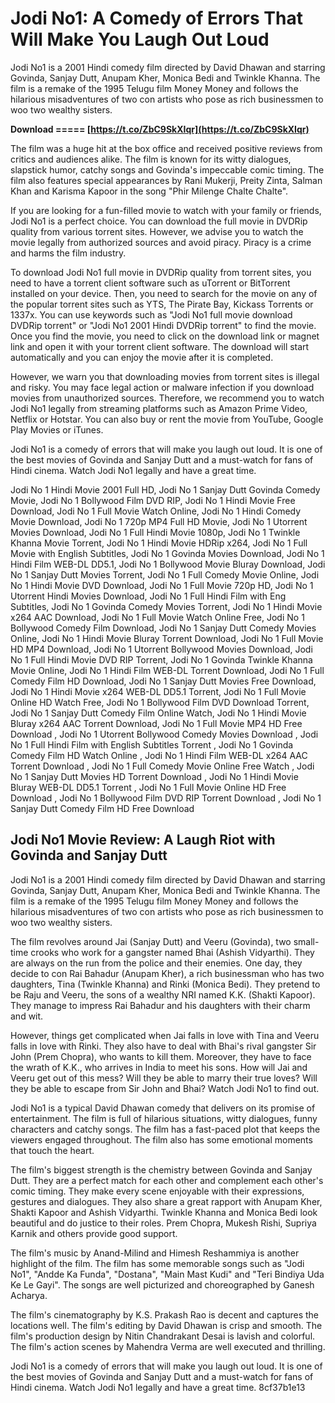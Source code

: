 # Jodi No1: A Comedy of Errors That Will Make You Laugh Out Loud
 
Jodi No1 is a 2001 Hindi comedy film directed by David Dhawan and starring Govinda, Sanjay Dutt, Anupam Kher, Monica Bedi and Twinkle Khanna. The film is a remake of the 1995 Telugu film Money Money and follows the hilarious misadventures of two con artists who pose as rich businessmen to woo two wealthy sisters.
 
**Download ===== [https://t.co/ZbC9SkXIqr](https://t.co/ZbC9SkXIqr)**


 
The film was a huge hit at the box office and received positive reviews from critics and audiences alike. The film is known for its witty dialogues, slapstick humor, catchy songs and Govinda's impeccable comic timing. The film also features special appearances by Rani Mukerji, Preity Zinta, Salman Khan and Karisma Kapoor in the song "Phir Milenge Chalte Chalte".
 
If you are looking for a fun-filled movie to watch with your family or friends, Jodi No1 is a perfect choice. You can download the full movie in DVDRip quality from various torrent sites. However, we advise you to watch the movie legally from authorized sources and avoid piracy. Piracy is a crime and harms the film industry.
 
To download Jodi No1 full movie in DVDRip quality from torrent sites, you need to have a torrent client software such as uTorrent or BitTorrent installed on your device. Then, you need to search for the movie on any of the popular torrent sites such as YTS, The Pirate Bay, Kickass Torrents or 1337x. You can use keywords such as "Jodi No1 full movie download DVDRip torrent" or "Jodi No1 2001 Hindi DVDRip torrent" to find the movie. Once you find the movie, you need to click on the download link or magnet link and open it with your torrent client software. The download will start automatically and you can enjoy the movie after it is completed.
 
However, we warn you that downloading movies from torrent sites is illegal and risky. You may face legal action or malware infection if you download movies from unauthorized sources. Therefore, we recommend you to watch Jodi No1 legally from streaming platforms such as Amazon Prime Video, Netflix or Hotstar. You can also buy or rent the movie from YouTube, Google Play Movies or iTunes.
 
Jodi No1 is a comedy of errors that will make you laugh out loud. It is one of the best movies of Govinda and Sanjay Dutt and a must-watch for fans of Hindi cinema. Watch Jodi No1 legally and have a great time.
 
Jodi No 1 Hindi Movie 2001 Full HD,  Jodi No 1 Sanjay Dutt Govinda Comedy Movie,  Jodi No 1 Bollywood Film DVD RIP,  Jodi No 1 Hindi Movie Free Download,  Jodi No 1 Full Movie Watch Online,  Jodi No 1 Hindi Comedy Movie Download,  Jodi No 1 720p MP4 Full HD Movie,  Jodi No 1 Utorrent Movies Download,  Jodi No 1 Full Hindi Movie 1080p,  Jodi No 1 Twinkle Khanna Movie Torrent,  Jodi No 1 Hindi Movie HDRip x264,  Jodi No 1 Full Movie with English Subtitles,  Jodi No 1 Govinda Movies Download,  Jodi No 1 Hindi Film WEB-DL DD5.1,  Jodi No 1 Bollywood Movie Bluray Download,  Jodi No 1 Sanjay Dutt Movies Torrent,  Jodi No 1 Full Comedy Movie Online,  Jodi No 1 Hindi Movie DVD Download,  Jodi No 1 Full Movie 720p HD,  Jodi No 1 Utorrent Hindi Movies Download,  Jodi No 1 Full Hindi Film with Eng Subtitles,  Jodi No 1 Govinda Comedy Movies Torrent,  Jodi No 1 Hindi Movie x264 AAC Download,  Jodi No 1 Full Movie Watch Online Free,  Jodi No 1 Bollywood Comedy Film Download,  Jodi No 1 Sanjay Dutt Comedy Movies Online,  Jodi No 1 Hindi Movie Bluray Torrent Download,  Jodi No 1 Full Movie HD MP4 Download,  Jodi No 1 Utorrent Bollywood Movies Download,  Jodi No 1 Full Hindi Movie DVD RIP Torrent,  Jodi No 1 Govinda Twinkle Khanna Movie Online,  Jodi No 1 Hindi Film WEB-DL Torrent Download,  Jodi No 1 Full Comedy Film HD Download,  Jodi No 1 Sanjay Dutt Movies Free Download,  Jodi No 1 Hindi Movie x264 WEB-DL DD5.1 Torrent,  Jodi No 1 Full Movie Online HD Watch Free,  Jodi No 1 Bollywood Film DVD Download Torrent,  Jodi No 1 Sanjay Dutt Comedy Film Online Watch,  Jodi No 1 Hindi Movie Bluray x264 AAC Torrent Download,  Jodi No 1 Full Movie MP4 HD Free Download ,  Jodi No 1 Utorrent Bollywood Comedy Movies Download ,  Jodi No 1 Full Hindi Film with English Subtitles Torrent ,  Jodi No 1 Govinda Comedy Film HD Watch Online ,  Jodi No 1 Hindi Film WEB-DL x264 AAC Torrent Download ,  Jodi No 1 Full Comedy Movie Online Free Watch ,  Jodi No 1 Sanjay Dutt Movies HD Torrent Download ,  Jodi No 1 Hindi Movie Bluray WEB-DL DD5.1 Torrent ,  Jodi No 1 Full Movie Online HD Free Download ,  Jodi No 1 Bollywood Film DVD RIP Torrent Download ,  Jodi No 1 Sanjay Dutt Comedy Film HD Free Download
  
## Jodi No1 Movie Review: A Laugh Riot with Govinda and Sanjay Dutt
 
Jodi No1 is a 2001 Hindi comedy film directed by David Dhawan and starring Govinda, Sanjay Dutt, Anupam Kher, Monica Bedi and Twinkle Khanna. The film is a remake of the 1995 Telugu film Money Money and follows the hilarious misadventures of two con artists who pose as rich businessmen to woo two wealthy sisters.
 
The film revolves around Jai (Sanjay Dutt) and Veeru (Govinda), two small-time crooks who work for a gangster named Bhai (Ashish Vidyarthi). They are always on the run from the police and their enemies. One day, they decide to con Rai Bahadur (Anupam Kher), a rich businessman who has two daughters, Tina (Twinkle Khanna) and Rinki (Monica Bedi). They pretend to be Raju and Veeru, the sons of a wealthy NRI named K.K. (Shakti Kapoor). They manage to impress Rai Bahadur and his daughters with their charm and wit.
 
However, things get complicated when Jai falls in love with Tina and Veeru falls in love with Rinki. They also have to deal with Bhai's rival gangster Sir John (Prem Chopra), who wants to kill them. Moreover, they have to face the wrath of K.K., who arrives in India to meet his sons. How will Jai and Veeru get out of this mess? Will they be able to marry their true loves? Will they be able to escape from Sir John and Bhai? Watch Jodi No1 to find out.
 
Jodi No1 is a typical David Dhawan comedy that delivers on its promise of entertainment. The film is full of hilarious situations, witty dialogues, funny characters and catchy songs. The film has a fast-paced plot that keeps the viewers engaged throughout. The film also has some emotional moments that touch the heart.
 
The film's biggest strength is the chemistry between Govinda and Sanjay Dutt. They are a perfect match for each other and complement each other's comic timing. They make every scene enjoyable with their expressions, gestures and dialogues. They also share a great rapport with Anupam Kher, Shakti Kapoor and Ashish Vidyarthi. Twinkle Khanna and Monica Bedi look beautiful and do justice to their roles. Prem Chopra, Mukesh Rishi, Supriya Karnik and others provide good support.
 
The film's music by Anand-Milind and Himesh Reshammiya is another highlight of the film. The film has some memorable songs such as "Jodi No1", "Andde Ka Funda", "Dostana", "Main Mast Kudi" and "Teri Bindiya Uda Ke Le Gayi". The songs are well picturized and choreographed by Ganesh Acharya.
 
The film's cinematography by K.S. Prakash Rao is decent and captures the locations well. The film's editing by David Dhawan is crisp and smooth. The film's production design by Nitin Chandrakant Desai is lavish and colorful. The film's action scenes by Mahendra Verma are well executed and thrilling.
 
Jodi No1 is a comedy of errors that will make you laugh out loud. It is one of the best movies of Govinda and Sanjay Dutt and a must-watch for fans of Hindi cinema. Watch Jodi No1 legally and have a great time.
 8cf37b1e13
 
